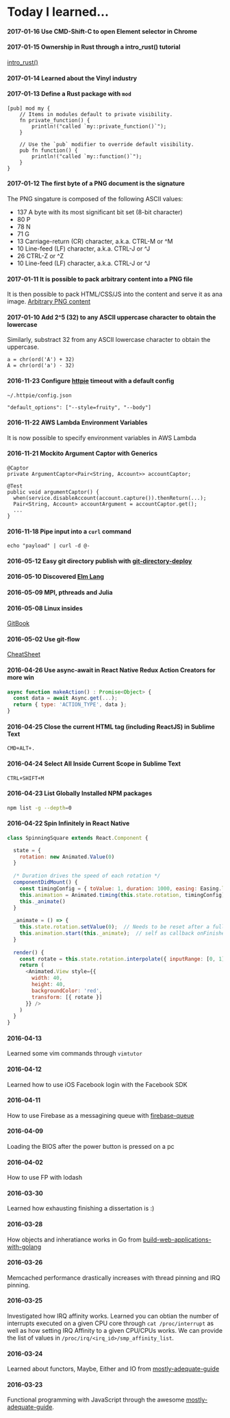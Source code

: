 Today I learned...
======
#### 2017-01-16 Use CMD-Shift-C to open Element selector in Chrome

#### 2017-01-15 Ownership in Rust through a intro_rust() tutorial
[intro_rust()](http://intorust.com/)

#### 2017-01-14 Learned about the Vinyl industry

#### 2017-01-13 Define a Rust package with `mod`
```
[pub] mod my {
    // Items in modules default to private visibility.
    fn private_function() {
        println!("called `my::private_function()`");
    }

    // Use the `pub` modifier to override default visibility.
    pub fn function() {
        println!("called `my::function()`");
    }
}
```

#### 2017-01-12 The first byte of a PNG document is the signature
The PNG singature is composed of the following ASCII values:
* 137	A byte with its most significant bit set (8-bit character)
* 80	P
* 78	N
* 71	G
* 13	Carriage-return (CR) character, a.k.a. CTRL-M or ^M
* 10	Line-feed (LF) character, a.k.a. CTRL-J or ^J
* 26	CTRL-Z or ^Z
* 10	Line-feed (LF) character, a.k.a. CTRL-J or ^J

#### 2017-01-11 It is possible to pack arbitrary content into a PNG file
It is then possible to pack HTML/CSS/JS into the content and serve it as ana image. [Arbitrary PNG content](https://news.ycombinator.com/item?id=9319526)

#### 2017-01-10 Add 2^5 (32) to any ASCII uppercase character to obtain the lowercase
Similarly, substract 32 from any ASCII lowercase character to obtain the uppercase.
```
a = chr(ord('A') + 32)
A = chr(ord('a') - 32)
```

#### 2016-11-23 Configure [httpie](https://httpie.org/) timeout with a default config
```
~/.httpie/config.json
```
```
"default_options": ["--style=fruity", "--body"]
```

#### 2016-11-22 AWS Lambda Environment Variables
It is now possible to specify environment variables in AWS Lambda

#### 2016-11-21 Mockito Argument Captor with Generics
```
@Captor
private ArgumentCaptor<Pair<String, Account>> accountCaptor;

@Test
public void argumentCaptor() {
  when(service.disableAccount(account.capture()).thenReturn(...);
  Pair<String, Account> accountArgument = accountCaptor.get();
  ...
}
```

#### 2016-11-18 Pipe input into a `curl` command 
```
echo "payload" | curl -d @-
```

#### 2016-05-12 Easy git directory publish with [git-directory-deploy](https://github.com/X1011/git-directory-deploy)

#### 2016-05-10 Discovered [Elm Lang](http://elm-lang.org/)

#### 2016-05-09 MPI, pthreads and Julia

#### 2016-05-08 Linux insides
[GitBook](https://www.gitbook.com/book/0xax/linux-insides/details)

#### 2016-05-02 Use git-flow
[CheatSheet](https://gist.github.com/kristopherjohnson/8979538)

#### 2016-04-26 Use async-await in React Native Redux Action Creators for more win
```javascript
async function makeAction() : Promise<Object> {
  const data = await Async.get(...);
  return { type: 'ACTION_TYPE', data };
}
```

#### 2016-04-25 Close the current HTML tag (including ReactJS) in Sublime Text
```
CMD+ALT+.
```

#### 2016-04-24 Select All Inside Current Scope in Sublime Text 
```
CTRL+SHIFT+M
```
#### 2016-04-23 List Globally Installed NPM packages
```bash
npm list -g --depth=0
```

#### 2016-04-22 Spin Infinitely in React Native
```javascript
class SpinningSquare extends React.Component {

  state = {
    rotation: new Animated.Value(0)
  }
  
  /* Duration drives the speed of each rotation */
  componentDidMount() {
    const timingConfig = { toValue: 1, duration: 1000, easing: Easing.linear }
    this.animation = Animated.timing(this.state.rotation, timingConfig)
    this._animate()
  }
  
  _animate = () => {
    this.state.rotation.setValue(0);  // Needs to be reset after a full rotation
    this.animation.start(this._animate);  // self as callback onFinished
  }
  
  render() {
    const rotate = this.state.rotation.interpolate({ inputRange: [0, 1], outputRange: ['0deg', '360deg'] })
    return (
      <Animated.View style={{
        width: 40,
        height: 40,
        backgroundColor: 'red',
        transform: [{ rotate }]
      }} />
    )
  }
}
```


#### 2016-04-13
Learned some vim commands through `vimtutor`

#### 2016-04-12
Learned how to use iOS Facebook login with the Facebook SDK

#### 2016-04-11
How to use Firebase as a messagining queue with [firebase-queue](https://github.com/firebase/firebase-queue)

#### 2016-04-09
Loading the BIOS after the power button is pressed on a pc

#### 2016-04-02
How to use FP with lodash

#### 2016-03-30
Learned how exhausting finishing a dissertation is :)

#### 2016-03-28
How objects and inheratiance works in Go from [build-web-applications-with-golang](https://www.gitbook.com/book/astaxie/build-web-application-with-golang/details)

#### 2016-03-26
Memcached performance drastically increases with thread pinning and IRQ pinning.

#### 2016-03-25
Investigated how IRQ affinity works. Learned you can obtian the number of interrupts executed on a given CPU core through `cat /proc/interrupt` as well as how setting IRQ Affinity to a given CPU/CPUs works. We can provide the list of values in `/proc/irq/<irq_id>/smp_affinity_list`.

#### 2016-03-24
Learned about functors, Maybe, Either and IO from [mostly-adequate-guide](https://drboolean.gitbooks.io/mostly-adequate-guide/content/)

#### 2016-03-23
Functional programming with JavaScript through the awesome [mostly-adequate-guide](https://drboolean.gitbooks.io/mostly-adequate-guide/content/). 

